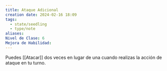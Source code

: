 ```yaml
---
title: Ataque Adicional
creation date: 2024-02-16 18:09
tags:
  - state/seedling
  - type/note
aliases: 
Nivel de Clase: 6
Mejora de Habilidad:
---
```

Puedes [[Atacar]] dos veces en lugar de una cuando realizas la acción de ataque en tu turno.
